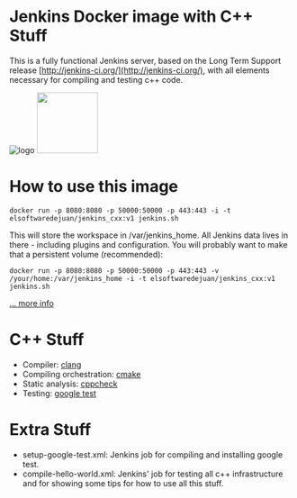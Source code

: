 # Jenkins Docker image with C++ Stuff 
This is a fully functional Jenkins server, based on the Long Term Support release [http://jenkins-ci.org/](http://jenkins-ci.org/), with all elements necessary for compiling and testing c++ code.

![logo](http://jenkins-ci.org/sites/default/files/jenkins_logo.png)
<img src="https://cmsresources.windowsphone.com/devcenter/common/resources/images/games/tech/CPlusPlus.png" width="108">

# How to use this image
```console
docker run -p 8080:8080 -p 50000:50000 -p 443:443 -i -t elsoftwaredejuan/jenkins_cxx:v1 jenkins.sh
```
This will store the workspace in /var/jenkins_home. All Jenkins data lives in there - including plugins and configuration. You will probably want to make that a persistent volume (recommended):

```console
docker run -p 8080:8080 -p 50000:50000 -p 443:443 -v /your/home:/var/jenkins_home -i -t elsoftwaredejuan/jenkins_cxx:v1 jenkins.sh
```
<a href="https://github.com/docker-library/docs/blob/master/jenkins/README.md" target="_blank">... more info</a>

# C++ Stuff
 * Compiler: <a href="http://clang.llvm.org" target="_blank">clang</a>
 * Compiling orchestration: <a href="https://cmake.org/documentation/" target="_blank">cmake</a>
 * Static analysis: <a href="http://cppcheck.sourceforge.net" target="_blank">cppcheck</a>
 * Testing: <a href="https://github.com/google/googletest" target="_blank">google test</a>
 
# Extra Stuff
 * setup-google-test.xml: Jenkins job for compiling and installing google test.
 * compile-hello-world.xml: Jenkins' job for testing all c++ infrastructure and for showing some tips for how to use all this stuff.
 
